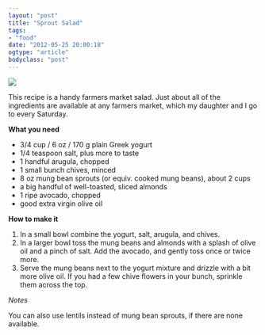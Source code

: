 ```yaml
---
layout: "post"
title: "Sprout Salad"
tags: 
- "food"
date: "2012-05-25 20:00:18"
ogtype: "article"
bodyclass: "post"
---
```


![](http://cdn.rogerstringer.com/media/sprout_salad_recipe.jpg)

This recipe is a handy farmers market salad. Just about all of the ingredients are available at any farmers market, which my daughter and I go to every Saturday.

**What you need**

- 3/4 cup / 6 oz / 170 g plain Greek yogurt
- 1/4 teaspoon salt, plus more to taste
- 1 handful arugula, chopped
- 1 small bunch chives, minced
- 8 oz mung bean sprouts (or equiv. cooked mung beans), about 2 cups
- a big handful of well-toasted, sliced almonds
- 1 ripe avocado, chopped
- good extra virgin olive oil

**How to make it**

1. In a small bowl combine the yogurt, salt, arugula, and chives.
2. In a larger bowl toss the mung beans and almonds with a splash of olive oil and a pinch of salt. Add the avocado, and gently toss once or twice more.
3. Serve the mung beans next to the yogurt mixture and drizzle with a bit more olive oil. If you had a few chive flowers in your bunch, sprinkle them across the top.

*Notes*

You can also use lentils instead of mung bean sprouts, if there are none available.
